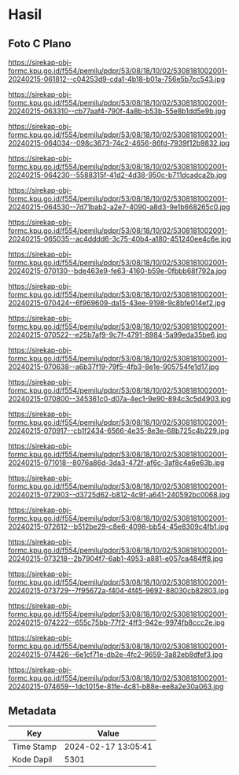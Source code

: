 # Hasil

## Foto C Plano

https://sirekap-obj-formc.kpu.go.id/f554/pemilu/pdpr/53/08/18/10/02/5308181002001-20240215-061812--c04253d9-cda1-4b18-b01a-756e5b7cc543.jpg

https://sirekap-obj-formc.kpu.go.id/f554/pemilu/pdpr/53/08/18/10/02/5308181002001-20240215-063310--cb77aaf4-790f-4a8b-b53b-55e8b1dd5e9b.jpg

https://sirekap-obj-formc.kpu.go.id/f554/pemilu/pdpr/53/08/18/10/02/5308181002001-20240215-064034--098c3673-74c2-4656-86fd-7939f12b9832.jpg

https://sirekap-obj-formc.kpu.go.id/f554/pemilu/pdpr/53/08/18/10/02/5308181002001-20240215-064230--5588315f-41d2-4d38-950c-b711dcadca2b.jpg

https://sirekap-obj-formc.kpu.go.id/f554/pemilu/pdpr/53/08/18/10/02/5308181002001-20240215-064530--7d71bab2-a2e7-4090-a8d3-9e1b668265c0.jpg

https://sirekap-obj-formc.kpu.go.id/f554/pemilu/pdpr/53/08/18/10/02/5308181002001-20240215-065035--ac4dddd6-3c75-40b4-a180-451240ee4c6e.jpg

https://sirekap-obj-formc.kpu.go.id/f554/pemilu/pdpr/53/08/18/10/02/5308181002001-20240215-070130--bde463e9-fe63-4160-b59e-0fbbb68f792a.jpg

https://sirekap-obj-formc.kpu.go.id/f554/pemilu/pdpr/53/08/18/10/02/5308181002001-20240215-070424--6f969609-da15-43ee-9198-9c8bfe014ef2.jpg

https://sirekap-obj-formc.kpu.go.id/f554/pemilu/pdpr/53/08/18/10/02/5308181002001-20240215-070522--e25b7af9-9c7f-4791-8984-5a99eda35be6.jpg

https://sirekap-obj-formc.kpu.go.id/f554/pemilu/pdpr/53/08/18/10/02/5308181002001-20240215-070638--a6b37f19-79f5-4fb3-8e1e-905754fe1d17.jpg

https://sirekap-obj-formc.kpu.go.id/f554/pemilu/pdpr/53/08/18/10/02/5308181002001-20240215-070800--345361c0-d07a-4ec1-9e90-894c3c5d4903.jpg

https://sirekap-obj-formc.kpu.go.id/f554/pemilu/pdpr/53/08/18/10/02/5308181002001-20240215-070917--cb1f2434-6566-4e35-8e3e-68b725c4b229.jpg

https://sirekap-obj-formc.kpu.go.id/f554/pemilu/pdpr/53/08/18/10/02/5308181002001-20240215-071018--8076a86d-3da3-472f-af6c-3af8c4a6e63b.jpg

https://sirekap-obj-formc.kpu.go.id/f554/pemilu/pdpr/53/08/18/10/02/5308181002001-20240215-072903--d3725d62-b812-4c9f-a641-240592bc0068.jpg

https://sirekap-obj-formc.kpu.go.id/f554/pemilu/pdpr/53/08/18/10/02/5308181002001-20240215-072612--b512be29-c8e6-4098-bb54-45e8309c4fb1.jpg

https://sirekap-obj-formc.kpu.go.id/f554/pemilu/pdpr/53/08/18/10/02/5308181002001-20240215-073218--2b7904f7-6ab1-4953-a881-e057ca484ff8.jpg

https://sirekap-obj-formc.kpu.go.id/f554/pemilu/pdpr/53/08/18/10/02/5308181002001-20240215-073729--7f95672a-f404-4f45-9692-88030cb82803.jpg

https://sirekap-obj-formc.kpu.go.id/f554/pemilu/pdpr/53/08/18/10/02/5308181002001-20240215-074222--655c75bb-77f2-4ff3-942e-9974fb8ccc2e.jpg

https://sirekap-obj-formc.kpu.go.id/f554/pemilu/pdpr/53/08/18/10/02/5308181002001-20240215-074426--6e1cf71e-db2e-4fc2-9659-3a82eb8dfef3.jpg

https://sirekap-obj-formc.kpu.go.id/f554/pemilu/pdpr/53/08/18/10/02/5308181002001-20240215-074659--1dc1015e-81fe-4c81-b88e-ee8a2e30a063.jpg


## Metadata

| Key        | Value               |
| ---------- | ------------------- |
| Time Stamp | 2024-02-17 13:05:41 |
| Kode Dapil | 5301                |



